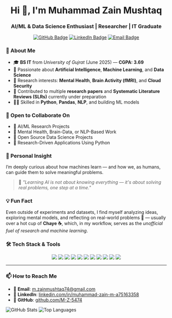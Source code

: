 <h1 align="center">Hi 👋, I'm Muhammad Zain Mushtaq</h1>
<h3 align="center">AI/ML & Data Science Enthusiast | Researcher | IT Graduate</h3>

<p align="center">
  <a href="https://github.com/M-Z-5474"><img src="https://img.shields.io/badge/GitHub-Follow-%2312100E?style=flat&logo=github" alt="GitHub Badge"></a>
  <a href="https://www.linkedin.com/in/muhammad-zain-m-a75163358/"><img src="https://img.shields.io/badge/LinkedIn-Connect-blue?style=flat&logo=linkedin" alt="LinkedIn Badge"></a>
  <a href="mailto:m.zainmushtaq74@gmail.com"><img src="https://img.shields.io/badge/Email-m.zainmushtaq74@gmail.com-red?style=flat&logo=gmail" alt="Email Badge"></a>
</p>

### 📘 About Me

- 🎓 **BS IT** from *University of Gujrat* (June 2025) — **CGPA: 3.69**
- 🤖 Passionate about **Artificial Intelligence**, **Machine Learning**, and **Data Science**
- 🧠 Research interests: **Mental Health**, **Brain Activity (fMRI)**, and **Cloud Security**
- 📝 Contributed to multiple **research papers** and **Systematic Literature Reviews (SLRs)** currently under preparation
- 👨‍💻 Skilled in **Python**, **Pandas**, **NLP**, and building ML models

  

### 🤝 Open to Collaborate On

- 📌 AI/ML Research Projects  
- 📌 Mental Health, Brain-Data, or NLP-Based Work  
- 📌 Open Source Data Science Projects  
- 📌 Research-Driven Applications Using Python

  

### 🧠 Personal Insight

I’m deeply curious about how machines learn — and how we, as humans, can guide them to solve meaningful problems.

> 🧠 *"Learning AI is not about knowing everything — it's about solving real problems, one step at a time."*



### 💡 Fun Fact

Even outside of experiments and datasets, I find myself analyzing ideas, exploring mental models, and reflecting on real-world problems 🤔 — usually over a hot cup of **Chaye ☕**, which, in my workflow, serves as the *unofficial fuel of research and machine learning*.



### 🛠️ Tech Stack & Tools

<p align="center">
  <img src="https://img.shields.io/badge/Python-3776AB?style=for-the-badge&logo=python&logoColor=white" />
  <img src="https://img.shields.io/badge/Pandas-150458?style=for-the-badge&logo=pandas&logoColor=white" />
  <img src="https://img.shields.io/badge/NumPy-013243?style=for-the-badge&logo=numpy&logoColor=white" />
  <img src="https://img.shields.io/badge/Matplotlib-11557C?style=for-the-badge&logo=plotly&logoColor=white" />
  <img src="https://img.shields.io/badge/Seaborn-4C55A3?style=for-the-badge&logo=seaborn&logoColor=white" />
  <img src="https://img.shields.io/badge/TensorFlow-FF6F00?style=for-the-badge&logo=tensorflow&logoColor=white" />
  <img src="https://img.shields.io/badge/scikit--learn-F7931E?style=for-the-badge&logo=scikit-learn&logoColor=white" />
  <img src="https://img.shields.io/badge/Power%20BI-F2C811?style=for-the-badge&logo=powerbi&logoColor=black" />
  <img src="https://img.shields.io/badge/Google%20Colab-F9AB00?style=for-the-badge&logo=googlecolab&logoColor=black" />
  <img src="https://img.shields.io/badge/Jupyter-F37626?style=for-the-badge&logo=jupyter&logoColor=white" />
  <img src="https://img.shields.io/badge/VS%20Code-007ACC?style=for-the-badge&logo=visualstudiocode&logoColor=white" />
</p>

---

### 📫 How to Reach Me

- 📧 **Email**: [m.zainmushtaq74@gmail.com](mailto:m.zainmushtaq74@gmail.com)  
- 🔗 **LinkedIn**: [linkedin.com/in/muhammad-zain-m-a75163358](https://www.linkedin.com/in/muhammad-zain-m-a75163358)  
- 🐙 **GitHub**: [github.com/M-Z-5474](https://github.com/M-Z-5474)

![GitHub Stats](https://github-readme-stats.vercel.app/api?username=M-Z-5474&show_icons=true&theme=tokyonight)
![Top Languages](https://github-readme-stats.vercel.app/api/top-langs/?username=M-Z-5474&layout=compact&theme=tokyonight)

